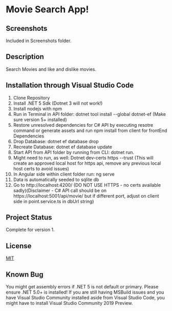 # Movie Search App!
## Screenshots
 Included in Screenshots folder.

## Description
 Search Movies and like and dislike movies. 

## Installation through Visual Studio Code
 1. Clone Repository
 2. Install .NET 5 Sdk (Dotnet 3 will not work!) 
 3. Install nodejs with npm
 4. Run in Terminal in API folder: dotnet tool install --global dotnet-ef (Make sure version 5+ installed)
 5. Restore unresolved dependencies for C# API by executing resotre command or generate assets and run npm install from client for frontEnd Dependencies
 6. Drop Database: dotnet ef database drop
 7. Recreate Database: dotnet ef database update
 8. Start API from API folder by running from CLI: dotnet run. 
 9. Might need to run, as well: Dotnet dev-certs https --trust (This will create an approved local host for https api, remove any previous local host certs to avoid issues)
 10. In Angular side within client folder run: ng serve
 11. Data is automatically seeded to sqlite db
 12. Go to http://localhost:4200/ (DO NOT USE HTTPS - no certs available sadly)(Disclaimer - C# API call should be on https://localhost:5001/api/movie/ but if different port, adjust on client side in point.service.ts in dbUrl string)
 
## Project Status
 Complete for version 1.
 
## License
 [MIT](https://choosealicense.com/licenses/mit/)
 
## Known Bug
 You might get assembly errors if .NET 5 is not default or primary. Please ensure .NET 5.0+ is installed! If you are still having MSBuild issues and you have Visual Studio Community installed aside from Visual Studio Code, you might have to install Visual Studio Community 2019 Preview.
